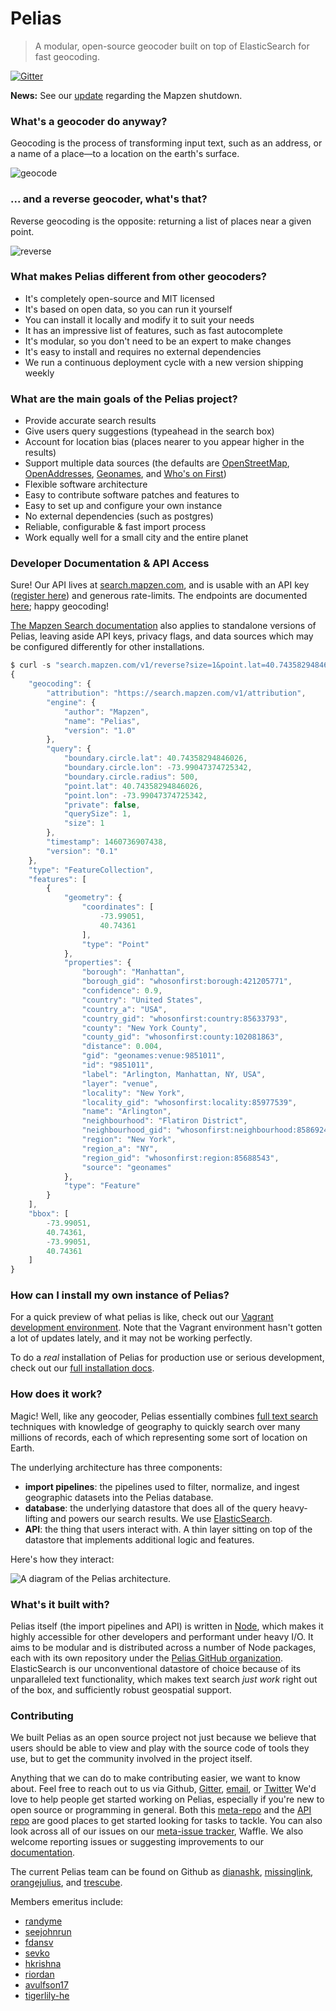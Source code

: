 # Pelias

> A modular, open-source geocoder built on top of ElasticSearch for fast geocoding.

[![Gitter](https://badges.gitter.im/pelias/pelias.svg)](https://gitter.im/pelias/pelias?utm_source=badge&utm_medium=badge&utm_campaign=pr-badge)

**News:** See our [update](https://github.com/pelias/pelias/blob/announcements/2018-01-02-pelias-update.md) regarding the Mapzen shutdown.

### What's a geocoder do anyway?

Geocoding is the process of transforming input text, such as an address, or a name of a place—to a location on the earth's surface.

![geocode](https://cloud.githubusercontent.com/assets/4246770/16500453/76d6d8cc-3eb9-11e6-85d8-f57894ba7b73.gif)

### ... and a reverse geocoder, what's that?

Reverse geocoding is the opposite: returning a list of places near a given point.

![reverse](https://cloud.githubusercontent.com/assets/4246770/16506005/a2429288-3ed4-11e6-8af0-7ef78824213f.gif)

### What makes Pelias different from other geocoders?

- It's completely open-source and MIT licensed
- It's based on open data, so you can run it yourself
- You can install it locally and modify it to suit your needs
- It has an impressive list of features, such as fast autocomplete
- It's modular, so you don't need to be an expert to make changes
- It's easy to install and requires no external dependencies
- We run a continuous deployment cycle with a new version shipping weekly

### What are the main goals of the Pelias project?

- Provide accurate search results
- Give users query suggestions (typeahead in the search box)
- Account for location bias (places nearer to you appear higher in the results)
- Support multiple data sources (the defaults are [OpenStreetMap](http://openstreetmap.org/), [OpenAddresses](http://openaddresses.io), [Geonames](http://geonames.org), and [Who's on First](http://whosonfirst.mapzen.com/))
- Flexible software architecture
- Easy to contribute software patches and features to
- Easy to set up and configure your own instance
- No external dependencies (such as postgres)
- Reliable, configurable & fast import process
- Work equally well for a small city and the entire planet

### Developer Documentation & API Access

Sure! Our API lives at [search.mapzen.com](http://search.mapzen.com/), and is usable with an API key ([register here](https://mapzen.com/developers)) and generous
rate-limits. The endpoints are documented [here](https://mapzen.com/documentation/search); happy
geocoding!

[The Mapzen Search documentation](https://mapzen.com/documentation/search) also applies to standalone versions of Pelias, leaving aside API keys, privacy flags, and data sources which may be configured differently for other installations.

```javascript
$ curl -s "search.mapzen.com/v1/reverse?size=1&point.lat=40.74358294846026&point.lon=-73.99047374725342&api_key={YOUR_API_KEY}" | json
{
    "geocoding": {
        "attribution": "https://search.mapzen.com/v1/attribution",
        "engine": {
            "author": "Mapzen",
            "name": "Pelias",
            "version": "1.0"
        },
        "query": {
            "boundary.circle.lat": 40.74358294846026,
            "boundary.circle.lon": -73.99047374725342,
            "boundary.circle.radius": 500,
            "point.lat": 40.74358294846026,
            "point.lon": -73.99047374725342,
            "private": false,
            "querySize": 1,
            "size": 1
        },
        "timestamp": 1460736907438,
        "version": "0.1"
    },
    "type": "FeatureCollection",
    "features": [
        {
            "geometry": {
                "coordinates": [
                    -73.99051,
                    40.74361
                ],
                "type": "Point"
            },
            "properties": {
                "borough": "Manhattan",
                "borough_gid": "whosonfirst:borough:421205771",
                "confidence": 0.9,
                "country": "United States",
                "country_a": "USA",
                "country_gid": "whosonfirst:country:85633793",
                "county": "New York County",
                "county_gid": "whosonfirst:county:102081863",
                "distance": 0.004,
                "gid": "geonames:venue:9851011",
                "id": "9851011",
                "label": "Arlington, Manhattan, NY, USA",
                "layer": "venue",
                "locality": "New York",
                "locality_gid": "whosonfirst:locality:85977539",
                "name": "Arlington",
                "neighbourhood": "Flatiron District",
                "neighbourhood_gid": "whosonfirst:neighbourhood:85869245",
                "region": "New York",
                "region_a": "NY",
                "region_gid": "whosonfirst:region:85688543",
                "source": "geonames"
            },
            "type": "Feature"
        }
    ],
    "bbox": [
        -73.99051,
        40.74361,
        -73.99051,
        40.74361
    ]
}
```

### How can I install my own instance of Pelias?

For a quick preview of what pelias is like, check out our [Vagrant development environment](https://github.com/pelias/vagrant).
Note that the Vagrant environment hasn't gotten a lot of updates lately, and it may not be working perfectly.

To do a _real_ installation of Pelias for production use or serious development, check out our [full installation docs](http://pelias.io/install.html).

### How does it work?

Magic! Well, like any geocoder, Pelias essentially combines [full text search](https://en.wikipedia.org/wiki/Full_text_search)
techniques with knowledge of geography to quickly search over many millions of records, each of which representing some sort of location on Earth.

The underlying architecture has three components:

  * **import pipelines**: the pipelines used to filter, normalize, and ingest geographic datasets into the Pelias database.
  * **database**: the underlying datastore that does all of the query heavy-lifting and powers our search results. We use
    [ElasticSearch](https://www.elastic.co/).
  * **API**: the thing that users interact with. A thin layer sitting on top of the datastore that implements additional
    logic and features.

Here's how they interact:

![A diagram of the Pelias architecture.](https://cloud.githubusercontent.com/assets/4467604/6944539/3b1cdd0e-d862-11e4-995d-0b376caacad6.png)

### What's it built with?
Pelias itself (the import pipelines and API) is written in [Node](https://nodejs.org/), which makes it highly
accessible for other developers and performant under heavy I/O. It aims to be modular and is distributed across a
number of Node packages, each with its own repository under the [Pelias GitHub
organization](https://github.com/pelias). ElasticSearch is our unconventional datastore of choice because of its
unparalleled text functionality, which makes text search *just work* right out of the box, and sufficiently robust
geospatial support.

### Contributing

We built Pelias as an open source project not just because we believe that users should be able to view and play with
the source code of tools they use, but to get the community involved in the project itself.

Anything that we can do to make contributing easier, we want to know about.  Feel free to reach out to us via Github,
[Gitter](https://gitter.im/pelias/pelias), [email](mailto:search@mapzen.com), or [Twitter](https://twitter.com/mapzen])
 We'd love to help people get started working on Pelias, especially
if you're new to open source or programming in general. Both this [meta-repo](https://github.com/pelias/pelias/issues)
and the [API repo](https://github.com/pelias/api/issues) are good places to get started looking for tasks to tackle.
You can also look across all of our issues on our [meta-issue tracker](https://waffle.io/pelias/pelias), Waffle.
 We also welcome reporting issues or suggesting improvements to our [documentation](https://github.com/pelias/pelias-doc).

The current Pelias team can be found on Github as [dianashk](https://github.com/dianashk),
[missinglink](https://github.com/missinglink), [orangejulius](https://github.com/orangejulius), and [trescube](https://github.com/trescube).

Members emeritus include:
* [randyme](https://github.com/randyme)
* [seejohnrun](https://github.com/seejohnrun)
* [fdansv](http://github.com/fdansv)
* [sevko](https://github.com/sevko)
* [hkrishna](https://github.com/hkrishna)
* [riordan](https://github.com/riordan)
* [avulfson17](https://github.com/avulfson17)
* [tigerlily-he](https://github.com/tigerlily-he)
